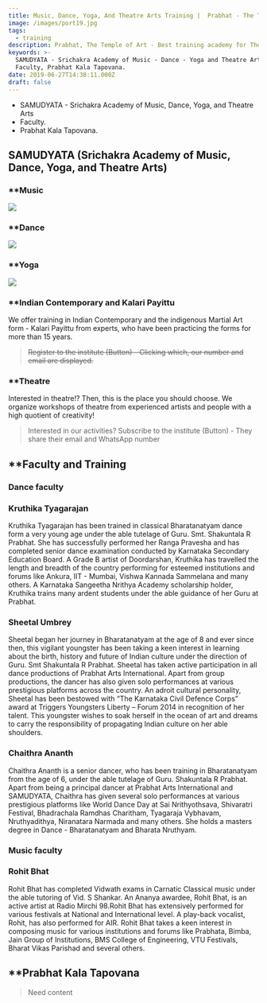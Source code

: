 ```yaml
---
title: Music, Dance, Yoga, And Theatre Arts Training |  Prabhat - The Temple of Art
image: /images/port19.jpg
tags:
  - training
description: Prabhat, The Temple of Art - Best training academy for Theatre Arts, Music, Dance and Yoga in Bangalore.
keywords: >-
  SAMUDYATA - Srichakra Academy of Music - Dance - Yoga and Theatre Arts,
  Faculty, Prabhat Kala Tapovana.
date: 2019-06-27T14:38:11.000Z
draft: false
---
```


* SAMUDYATA - Srichakra Academy of Music, Dance, Yoga, and Theatre Arts
* Faculty.
* Prabhat Kala Tapovana.
<!--more-->

## **SAMUDYATA (Srichakra Academy of Music, Dance, Yoga, and Theatre Arts)**

### **Music

![](/images/uploads/music.jpg#thumbnail)

### **Dance

![](/images/uploads/train9.jpg#thumbnail)

### **Yoga

![](/images/uploads/yoga.jpg#thumbnail)

### **Indian Contemporary and Kalari Payittu

We offer training in Indian Contemporary and the indigenous Martial Art form - Kalari Payittu from experts, who have been practicing the forms for more than 15 years.  

> ~~Register to the institute (Button) - Clicking which, our number and email are displayed.~~

### **Theatre

Interested in theatre!? Then, this is the place you should choose. We organize workshops of theatre from experienced artists and people with a high quotient of creativity!

> Interested in our activities? Subscribe to the institute (Button) -
> They share their email and WhatsApp number

## **Faculty and Training

### **Dance faculty**

### Kruthika Tyagarajan

Kruthika Tyagarajan has been trained in classical Bharatanatyam dance form a very young age under the able tutelage of Guru. Smt. Shakuntala R Prabhat. She has successfully performed her Ranga Pravesha and has completed senior dance examination conducted by Karnataka Secondary Education Board. A Grade B artist of Doordarshan, Kruthika has travelled the length and breadth of the country performing for esteemed institutions and forums like Ankura, IIT - Mumbai, Vishwa Kannada Sammelana and many others. A Karnataka Sangeetha Nrithya Academy scholarship holder, Kruthika trains many ardent students under the able guidance of her Guru at Prabhat.

### Sheetal Umbrey

Sheetal began her journey in Bharatanatyam at the age of 8 and ever since then, this vigilant youngster has been taking a keen interest in learning about the birth, history and future of Indian culture under the direction of Guru. Smt Shakuntala R Prabhat. Sheetal has taken active participation in all dance productions of Prabhat Arts International. Apart from group productions, the dancer has also given solo performances at various prestigious platforms across the country. An adroit cultural personality, Sheetal has been bestowed with “The Karnataka Civil Defence Corps” award at Triggers Youngsters Liberty – Forum 2014 in recognition of her talent. This youngster wishes to soak herself in the ocean of art and dreams to carry the responsibility of propagating Indian culture on her able shoulders.

### Chaithra Ananth

Chaithra Ananth is a senior dancer, who has been training in Bharatanatyam from the age of 6, under the able tutelage of Guru. Shakuntala R Prabhat. Apart from being a principal dancer at Prabhat Arts International and SAMUDYATA, Chaithra has given several solo performances at various prestigious platforms like World Dance Day at Sai Nrithyothsava, Shivaratri Festival, Bhadrachala Ramdhas Charitham, Tyagaraja Vybhavam, Nruthyadithya, Niranatara Narmada and many others. She holds a masters degree in Dance - Bharatanatyam and Bharata Nruthyam. 

### **Music faculty**

### Rohit Bhat

Rohit Bhat has completed Vidwath exams in Carnatic Classical music under the able tutoring of Vid. S Shankar. An Ananya awardee, Rohit Bhat, is an active artist at Radio Mirchi 98.Rohit Bhat has extensively performed for various festivals at National and International level. A play-back vocalist, Rohit, has also performed for AIR. Rohit Bhat takes a keen interest in composing music for various institutions and forums like Prabhata, Bimba, Jain Group of Institutions, BMS College of Engineering, VTU Festivals, Bharat Vikas Parishad and several others.

## **Prabhat Kala Tapovana

> Need content
